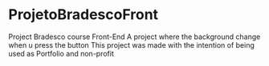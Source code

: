 # ProjetoBradescoFront
Project Bradesco course Front-End
A project where the background change when u press the button
This project was made with the intention of being used as Portfolio and non-profit 
